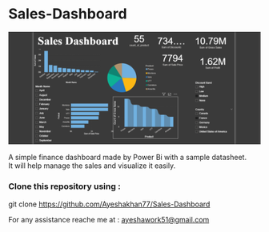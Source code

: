 # Sales-Dashboard
<p align="center">
  <img src="./overview.png" alt="Preview Image" width="800"/>
</p>

A simple finance dashboard made by Power Bi with a sample datasheet. <br>
It will help manage the sales and visualize it easily. <br>

### Clone this repository using :
git clone https://github.com/Ayeshakhan77/Sales-Dashboard

For any assistance reache me at : ayeshawork51@gmail.com
